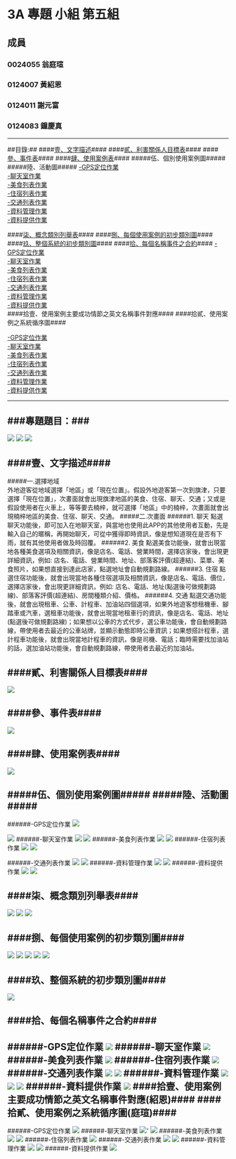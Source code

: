 # 3A 專題 小組 第五組 #

## 成員 ##

### 0024055 翁庭瑄 ###

### 0124007 黃紹恩 ###

### 0124011 謝元富 ###

### 0124083 鐘慶真 ###

----------
##目錄:##
####[壹、文字描述](#1)####
####[貳、利害關係人目標表](#2)####
####[參、事件表](#3)####
####[肆、使用案例表](#4)####
#####伍、個別使用案例圖#####
#####陸、活動圖#####
  [-GPS定位作業](#5)<br>
  [-聊天室作業](#6)<br>
  [-美食列表作業](#7)<br>
  [-住宿列表作業](#8)<br>
  [-交通列表作業](#9)<br>
  [-資料管理作業](#10)<br>
  [-資料提供作業](#11)<br>
	   
####[柒、概念類別列舉表](#12)####
####[捌、每個使用案例的初步類別圖](#13)####
####[玖、整個系統的初步類別圖](#14)####
####[拾、每個名稱事件之合約](#15)####
  [-GPS定位作業](#23)<br>
  [-聊天室作業](#24)<br>
  [-美食列表作業](#25)<br>
  [-住宿列表作業](#26)<br>
  [-交通列表作業](#27)<br>
  [-資料管理作業](#28)<br>
  [-資料提供作業](#29)<br>
####拾壹、使用案例主要成功情節之英文名稱事件對應####
####拾貳、使用案例之系統循序圖####

  [-GPS定位作業](#16)<br>
  [-聊天室作業](#17)<br>
  [-美食列表作業](#18)<br>
  [-住宿列表作業](#19)<br>
  [-交通列表作業](#20)<br>
  [-資料管理作業](#21)<br>
  [-資料提供作業](#22)<br>
       
----------


###專題題目：###
----------
<img src="https://fbcdn-sphotos-h-a.akamaihd.net/hphotos-ak-xpf1/v/t34.0-12/10743470_716439295114111_91094694_n.jpg?oh=849eae4b0bafe3999a2947aad3e9ebef&oe=5448A713&__gda__=1414099470_1ec9637df32ba6954381b70da36cba7b">

<img src="https://fbcdn-sphotos-h-a.akamaihd.net/hphotos-ak-xpf1/v/t34.0-12/10726724_716439291780778_1610296583_n.jpg?oh=7055885995f1a1fe255a9eebfec191b1&oe=544976F4&__gda__=1414033508_6977e8b835788119dee3860a9cfcc6ef">

<img src="https://fbcdn-sphotos-h-a.akamaihd.net/hphotos-ak-xpf1/v/t34.0-12/10733642_716439288447445_824327952_n.jpg?oh=a95ec3b1ecb0a8d758888f3991a44a02&oe=54486745&__gda__=1414049432_830f49623da5d5c594cf5c4569e71b6e">

####<a name ="1"/>壹、文字描述####
----------
#####一.選擇地域                                             
外地遊客從地域選擇「地區」或「現在位置」。假設外地遊客第一次到旗津，只要選擇「現在位置」，次畫面就會出現旗津地區的美食、住宿、聊天、交通；又或是假設使用者在火車上，等等要去楠梓，就可選擇「地區」中的楠梓，次畫面就會出現楠梓地區的美食、住宿、聊天、交通。
#####二.次畫面
######1. 聊天
點選聊天功能後，即可加入在地聊天室，與當地也使用此APP的其他使用者互動，先是輸入自己的暱稱，再開始聊天，可從中獲得即時資訊，像是想知道現在是否有下雨，就有其他使用者做及時回覆。
######2. 美食
點選美食功能後，就會出現當地各種美食選項及相關資訊，像是店名、電話、營業時間，選擇店家後，會出現更詳細資訊，例如: 店名、電話、營業時間、地址、部落客評價(超連結)、菜單、美食照片，如果想直接到達此店家，點選地址會自動規劃路線。
######3. 住宿
點選住宿功能後，就會出現當地各種住宿選項及相關資訊，像是店名、電話、價位，選擇店家後，會出現更詳細資訊，例如: 店名、電話、地址(點選後可做規劃路線)、部落客評價(超連結)、房間種類介紹、價格。
######4. 交通
點選交通功能後，就會出現租車、公車、計程車、加油站四個選項，如果外地遊客想租機車、腳踏車或汽車，選租車功能後，就會出現當地租車行的資訊，像是店名、電話、地址(點選後可做規劃路線)；如果想以公車的方式代步，選公車功能後，會自動規劃路線，帶使用者去最近的公車站牌，並顯示動態即時公車資訊；如果想搭計程車，選計程車功能後，就會出現當地計程車的資訊，像是司機、電話；臨時需要找加油站的話，選加油站功能後，會自動規劃路線，帶使用者去最近的加油站。

 
####<a name ="2"/>貳、利害關係人目標表####
----------
<img src="https://fbcdn-sphotos-h-a.akamaihd.net/hphotos-ak-xpa1/v/t34.0-12/10728647_680851198678106_1404821643_n.jpg?oh=730a650ad97fa537595154be03797e85&oe=5448A371&__gda__=1414098705_28666add1cd988c1d5854284a9e88a3e">

####<a name ="3"/>參、事件表####
----------
<img src="https://fbcdn-sphotos-h-a.akamaihd.net/hphotos-ak-xpf1/v/t34.0-12/10735761_681104078652818_1739498244_n.jpg?oh=b323b6d830e822b42038e3ad4b42da2c&oe=544921A7&__gda__=1414095927_de99b936df91d45cd0a5526b7ff0b75a">

####<a name ="4"/>肆、使用案例表####
----------
<img src="https://fbcdn-sphotos-h-a.akamaihd.net/hphotos-ak-xpf1/v/t34.0-12/10743380_681104028652823_91735285_n.jpg?oh=00f2b8e2bb774e25b1286f11fc7fdb7e&oe=5449532D&__gda__=1414077104_a8bec9c6576bfc85679f6e54e0766891">

#####伍、個別使用案例圖#####
#####陸、活動圖#####
----------
######<a name ="5"/>-GPS定位作業 
<img src="https://fbcdn-sphotos-h-a.akamaihd.net/hphotos-ak-xpf1/v/t34.0-12/10728640_680851218678104_533724986_n.jpg?oh=c72cd29208869afd81e7e0e88efdf434&oe=54485F72&__gda__=1414039535_322758c67d1218c336c217532ce634bd">

<img src="https://fbcdn-sphotos-h-a.akamaihd.net/hphotos-ak-xpf1/v/t34.0-12/10428998_680851212011438_53517376_n.jpg?oh=5a74b00522204dd115250e15cae06b06&oe=5448773A&__gda__=1414049959_183d4393c57b93532b39cf803840d0b5">
######<a name ="6"/>-聊天室作業
<img src="https://fbcdn-sphotos-h-a.akamaihd.net/hphotos-ak-xpf1/v/t34.0-12/10743620_681104045319488_677036299_n.jpg?oh=5bb6800c4b83e09fd82150ba41d6093c&oe=544A33C5&__gda__=1414075480_1013a3ad6fa8eab9601947c0be7dc97c">
<img src="https://fbcdn-sphotos-h-a.akamaihd.net/hphotos-ak-xpf1/v/t34.0-12/10744498_681104041986155_1704204340_n.jpg?oh=c64eb0807a1256479aa697a5be626fba&oe=54491609&__gda__=1414090073_87bb80360d0fdada74f0d60290867777">
######<a name ="7"/>-美食列表作業
<img src="https://fbcdn-sphotos-h-a.akamaihd.net/hphotos-ak-xpf1/v/t34.0-12/10743439_680851298678096_371587135_n.jpg?oh=6ca3ba6da5c916fb399e120ba7f7690a&oe=54489FFE&__gda__=1414026915_8a27357889b0a32962dc9ace20b15ee6">
<img src="https://fbcdn-sphotos-h-a.akamaihd.net/hphotos-ak-xpf1/v/t34.0-12/10735623_680851302011429_2095743659_n.jpg?oh=bf50f9c2044a57cc197a5a416118e51d&oe=5448631E&__gda__=1414039566_0bfc748ed3889b4aeac9e199d2caf1ee">
######<a name ="8"/>-住宿列表作業
<img src="https://fbcdn-sphotos-h-a.akamaihd.net/hphotos-ak-xpf1/v/t34.0-12/10736201_680851215344771_1829088346_n.jpg?oh=75aec0ef3e2142dc8e963204bba6c2c3&oe=54487ABA&__gda__=1414042922_0e49fc1a473cef88de8053923e9b0f23">
<img src="https://fbcdn-sphotos-h-a.akamaihd.net/hphotos-ak-xpf1/v/t34.0-12/10743687_680851228678103_1668282852_n.jpg?oh=1e8cfec6e8fb31a3d2b9194b6152e58a&oe=544885BF&__gda__=1414105199_5dd489cb6fd4c77ad599768dbe296de1">

######<a name ="9"/>-交通列表作業
<img src="https://fbcdn-sphotos-h-a.akamaihd.net/hphotos-ak-xpf1/v/t34.0-12/10726529_680851202011439_237054422_n.jpg?oh=384baa562f28ff9c2ab51625da6121dd&oe=544850BB&__gda__=1414051046_84b4abd6829d1531512f09d8b1726b33">
<img src="https://fbcdn-sphotos-h-a.akamaihd.net/hphotos-ak-xpf1/v/t34.0-12/10726604_680851225344770_682568632_n.jpg?oh=1c55fb175d4d2041371e1f005f1a89b8&oe=544850DB&__gda__=1414047110_62c8240cd0c6e9d661b07c139de7df11">
######<a name ="10"/>-資料管理作業
<img src="https://fbcdn-sphotos-h-a.akamaihd.net/hphotos-ak-xpf1/v/t34.0-12/10736097_680851345344758_1981856803_n.jpg?oh=b77965a6790f0cdc05490ba6d93f9670&oe=54486582&__gda__=1414024850_755331de75e2ef9f1f6714c092588d0c">
<img src="https://fbcdn-sphotos-h-a.akamaihd.net/hphotos-ak-xpf1/v/t34.0-12/10694924_680851352011424_1299651998_n.jpg?oh=0469e54adea65907b4050e84d3f93b53&oe=544880C0&__gda__=1414038032_998cc28a86f7a0bce50b9c261c506691">
######<a name ="11"/>-資料提供作業
<img src="https://fbcdn-sphotos-h-a.akamaihd.net/hphotos-ak-xpf1/v/t34.0-12/10743414_680851312011428_773092423_n.jpg?oh=4eacb63c0f61524ab9231bd5483c12c5&oe=54486934&__gda__=1414038185_173ff524cff67e78df0f784747a8dc51">
<img src="https://fbcdn-sphotos-h-a.akamaihd.net/hphotos-ak-xpa1/v/t34.0-12/10726300_680851318678094_1862679908_n.jpg?oh=6beb2151f5ff50ad60dd8892a559b794&oe=5448B71B&__gda__=1414102331_17ede33b3a73b4e45e8225f97511a333">

####<a name ="12"/>柒、概念類別列舉表####
----------
<img src="https://fbcdn-sphotos-h-a.akamaihd.net/hphotos-ak-xpf1/v/t34.0-12/10735862_680851342011425_1499196827_n.jpg?oh=1046e1064312a2f534e99958790a4e7d&oe=5448A1F6&__gda__=1414099110_0f6ec9c81f819b8a914dd8706b029ba4">
<img src="https://fbcdn-sphotos-h-a.akamaihd.net/hphotos-ak-xpf1/v/t34.0-12/10578437_680858708677355_1829107873_n.jpg?oh=2644fad822513258cfbbab5bb8b5f329&oe=544851F2&__gda__=1414028898_776d09c7d8f0b249be8a74ac471f48ff">
<img src="https://fbcdn-sphotos-h-a.akamaihd.net/hphotos-ak-xpf1/v/t34.0-12/10743570_680851328678093_582115130_n.jpg?oh=38f786709d64eb6f40f976b1a5e154d6&oe=5448B4FA&__gda__=1414027687_9f3e370e08672a6561381afc12130e38">
  
####<a name ="13"/>捌、每個使用案例的初步類別圖####
----------
<img src="https://fbcdn-sphotos-h-a.akamaihd.net/hphotos-ak-xpa1/v/t34.0-12/10729098_681104011986158_1479296702_n.jpg?oh=ba2c0b79a37cd0c669d4c4b5f0074371&oe=544A2A70&__gda__=1414088720_89abfc00ca9680017d80b325aebeed38">
<img src="https://fbcdn-sphotos-h-a.akamaihd.net/hphotos-ak-xpa1/v/t34.0-12/10728856_680851278678098_1065529165_n.jpg?oh=83c3e4e2bdb0cbb9cef1623dcae3c011&oe=54487F62&__gda__=1414102210_c2c3233270f2487588178693c608d3e1">
<img src="https://fbcdn-sphotos-h-a.akamaihd.net/hphotos-ak-xfa1/v/t34.0-12/10729008_680851275344765_784565816_n.jpg?oh=18ac873a7a2bb4ab6ed76065d0c06b0c&oe=54498ED6&__gda__=1414027818_b99e923fe35f568dd1348af257e39fdb">
<img src="https://fbcdn-sphotos-h-a.akamaihd.net/hphotos-ak-xpf1/v/t34.0-12/10736101_680851288678097_1346809108_n.jpg?oh=6da460882e60394a9656cac12aa34f21&oe=54485568&__gda__=1414101240_f08479669058b00638e5ce2bbd9d6bce">
<img src="https://fbcdn-sphotos-h-a.akamaihd.net/hphotos-ak-xpa1/v/t34.0-12/10726248_680851285344764_1841627487_n.jpg?oh=bfcad6a4639cb7c6efe3df7380dc6839&oe=5448747B&__gda__=1414027163_1b41d2ddafbb39c3b8de0efd2d17e991">

####<a name ="14"/>玖、整個系統的初步類別圖####
----------
<img src="https://fbcdn-sphotos-h-a.akamaihd.net/hphotos-ak-xpf1/v/t34.0-12/10721372_680851388678087_1785463993_n.jpg?oh=191b2e73082efc164d2f1e92216bd551&oe=54486612&__gda__=1414102082_00cdd0c779143864e94cc5dbee4d5079">

####<a name ="15"/>拾、每個名稱事件之合約####
----------
######<a name ="23"/>-GPS定位作業
<img src="https://fbcdn-sphotos-h-a.akamaihd.net/hphotos-ak-xfa1/v/t34.0-12/10744557_681104025319490_1006060938_n.jpg?oh=fff212c6f11613d01f186fc44f99d311&oe=5448FC58&__gda__=1414066683_89ae39c98da37f8f2dba5e4b2ef2dd16">
######<a name ="24"/>-聊天室作業
<img src="https://fbcdn-sphotos-h-a.akamaihd.net/hphotos-ak-xpa1/v/t34.0-12/10585020_681104075319485_422343056_n.jpg?oh=dda7849c475c6439760f0bc86ad0686d&oe=5449364C&__gda__=1414093907_a448badd1508487d1a2ae46d3950d28a">
######<a name ="25"/>-美食列表作業
<img src="https://fbcdn-sphotos-h-a.akamaihd.net/hphotos-ak-xpa1/v/t34.0-12/10726579_681104055319487_290625577_n.jpg?oh=353be96b4773f3fc8746274480821c39&oe=54492656&__gda__=1414086537_a5f369506d9965ffb5e70b762cf8dea9">
######<a name ="26"/>-住宿列表作業
<img src="https://fbcdn-sphotos-h-a.akamaihd.net/hphotos-ak-xpa1/v/t34.0-12/10726350_681104061986153_1489577922_n.jpg?oh=0cbcf259761b63ed0e371d09e22e3b92&oe=54493191&__gda__=1414078449_1ac4248894ed8f2e841dfd30cb4ed2ef">
######<a name ="27"/>-交通列表作業
<img src="https://fbcdn-sphotos-h-a.akamaihd.net/hphotos-ak-xpf1/v/t34.0-12/10744683_681104065319486_490534513_n.jpg?oh=0520ce282deb931993596af47440dede&oe=5449326B&__gda__=1414147062_16ba9c2490bce3f9f4f0d3977189ad70">
<img src="https://fbcdn-sphotos-h-a.akamaihd.net/hphotos-ak-xpa1/v/t34.0-12/10726477_681106565319236_708377464_n.jpg?oh=5d8a73ab425d3042798725034f63a6a2&oe=5448EDE8&__gda__=1414092471_bddaecfe72a7d721c4234c37f8aaf6ad">
######<a name ="28"/>-資料管理作業
<img src="https://fbcdn-sphotos-h-a.akamaihd.net/hphotos-ak-xpf1/v/t34.0-12/10744643_681106568652569_1216294251_n.jpg?oh=3ae180219f2adde8b555d973746e5bc6&oe=544A307A&__gda__=1414085546_089873ef61eaa2bfbe0ea7a60dc4468c">
<img src="https://fbcdn-sphotos-h-a.akamaihd.net/hphotos-ak-xpa1/v/t34.0-12/10726200_681104071986152_998491156_n.jpg?oh=6b31a5ea1dbe2f87de0ef296f93f6fbf&oe=54495B3A&__gda__=1414085093_cb79c39c327edc37ccf990d2d57f71f8">
<img src="https://fbcdn-sphotos-h-a.akamaihd.net/hphotos-ak-xpf1/v/t34.0-12/10736025_681104088652817_756680999_n.jpg?oh=977b8cb3da8d58ed2d49cae9a2d1f009&oe=54490836&__gda__=1414143147_6de604d00959f52ce54fbd2c325f9ce5">
######<a name ="29"/>-資料提供作業
<img src="https://fbcdn-sphotos-h-a.akamaihd.net/hphotos-ak-xpa1/v/t34.0-12/10580514_681104091986150_358105352_n.jpg?oh=aeec1847a88c121c6400f11291960193&oe=544A376B&__gda__=1414147188_94d248572eb6cbe2aa381d15532cd115">
####拾壹、使用案例主要成功情節之英文名稱事件對應(紹恩)####
####拾貳、使用案例之系統循序圖(庭瑄)####
----------
######<a name ="16"/>-GPS定位作業
<img src="https://fbcdn-sphotos-h-a.akamaihd.net/hphotos-ak-xpf1/v/t34.0-12/10743504_681075751988984_1943271405_n.jpg?oh=e4827543e1d621cfb857ba27ba664436&oe=544969C0&__gda__=1414083536_97f3930c709c69b5745efca5c86c6567">
######<a name ="17"/>-聊天室作業
<img src="https://fbcdn-sphotos-h-a.akamaihd.net/hphotos-ak-xpf1/v/t34.0-12/10736008_681108438652382_566438802_n.jpg?oh=a91998ff0c1d282dc45ac96d17287756&oe=544A34C9&__gda__=1414084820_ed84d17f0c193a551aa05bb3828f280e">'
<img src="https://fbcdn-sphotos-h-a.akamaihd.net/hphotos-ak-xpf1/v/t34.0-12/10745063_681075721988987_1447011363_n.jpg?oh=fbbd6c7df358bbf2dd4423e9c5bd7fc6&oe=5449494B&__gda__=1414101019_b91ffbf69ecb375f5f561ff0555395ee">
######<a name ="18"/>-美食列表作業
<img src="https://fbcdn-sphotos-h-a.akamaihd.net/hphotos-ak-xfa1/v/t34.0-12/10735621_681075745322318_1776185561_n.jpg?oh=c234b35a792bcd2f8324c438c4ec0231&oe=54494237&__gda__=1414068500_799bf6cc20b46b4fd856a9aa73d56131">
<img src="https://fbcdn-sphotos-h-a.akamaihd.net/hphotos-ak-xpf1/v/t34.0-12/10735813_681075758655650_1096370796_n.jpg?oh=9cd862cf025552a864812414bb8ee0e6&oe=54492895&__gda__=1414070661_6b6ff95b30fe6109eeea610a137fed8c">
######<a name ="19"/>-住宿列表作業
<img src="https://fbcdn-sphotos-h-a.akamaihd.net/hphotos-ak-xpa1/v/t34.0-12/10728894_681075741988985_409420636_n.jpg?oh=c32bb9ed9877465739fa55c01a646f92&oe=54495E44&__gda__=1414099163_ed810ebff6f6dd2a658e2f7729f7923e">
######<a name ="20"/>-交通列表作業
<img src="https://fbcdn-sphotos-h-a.akamaihd.net/hphotos-ak-xfa1/v/t34.0-12/10721119_681075738655652_249373946_n.jpg?oh=c7f2a38b720719b59b87b22c4ce984a5&oe=5449315F&__gda__=1414074531_9fb0727592c872aaacc378b13903cb1a">
<img src="https://fbcdn-sphotos-h-a.akamaihd.net/hphotos-ak-xpa1/v/t34.0-12/10660899_681075728655653_842010138_n.jpg?oh=f417df76680845febc65a4338deaa0c3&oe=54491F56&__gda__=1414096201_18e9070bc1ed002b94ff89196f533179">
######<a name ="21"/>-資料管理作業
<img src="https://fbcdn-sphotos-h-a.akamaihd.net/hphotos-ak-xpf1/v/t34.0-12/10733579_681075748655651_1545434721_n.jpg?oh=57144eb8b8fa1908b9917f9ac49f6bb1&oe=54493409&__gda__=1414096857_d8e66dc7003c00a9287714a6b83526e1">
<img src="https://fbcdn-sphotos-h-a.akamaihd.net/hphotos-ak-xpf1/v/t34.0-12/10736140_681075761988983_1034094491_n.jpg?oh=fcd9b95de1fa783a74188830cc711cac&oe=54497784&__gda__=1414087956_215696211dc118943d440ed94f9f2849">
######<a name ="22"/>-資料提供作業
<img src="https://fbcdn-sphotos-h-a.akamaihd.net/hphotos-ak-xpf1/v/t34.0-12/10736061_681075725322320_1646086429_n.jpg?oh=1171b7a4cc37f0b5be94484ca59bf83f&oe=5449674B&__gda__=1414065691_e6f47c8b10e3872b34153a8934cb9150">
